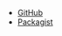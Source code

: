 - [GitHub](https://github.com/Syndesi/cypher-data-structures)
- [Packagist](https://packagist.org/packages/syndesi/cypher-data-structures)
